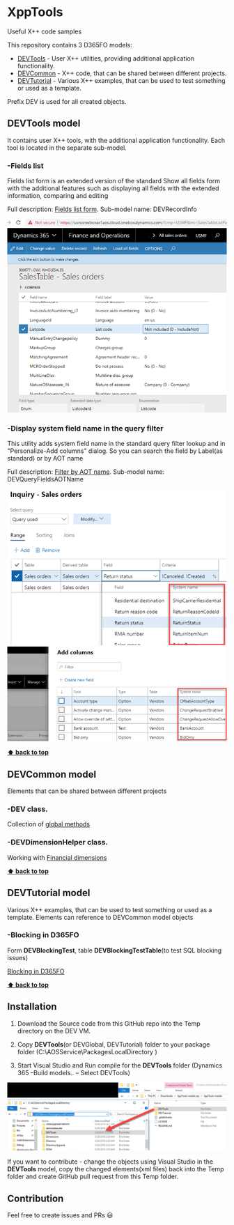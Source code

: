 # XppTools

Useful X++ code samples

This repository contains 3 D365FO models:
 - [DEVTools](#devtools-model)    - User X++ utilities, providing additional application functionality. 
 - [DEVCommon](#devcommon-model)   - X++ code, that can be shared between different projects.
 - [DEVTutorial](#devtutorial-model) - Various X++ examples, that can be used to test something or used as a template.

Prefix DEV is used for all created objects.

## DEVTools model

It contains user X++ tools, with the additional application functionality. Each tool is located in the separate sub-model.

### -Fields list 

Fields list form is an extended version of the standard Show all fields form with the additional features such as displaying all fields with the extended information, comparing and editing

Full description: [Fields list form](https://denistrunin.com/xpptools-fieldslist/). Sub-model name: DEVRecordInfo

![](assets/fieldslistEx.png)

### -Display system field name in the query filter 

This utility adds system field name in the standard query filter lookup and in "Personalize-Add columns" dialog. So you can search the field by Label(as standard) or by AOT name

Full description: [Filter by AOT name](https://denistrunin.com/xpptools-queryfieldsAOTname/). Sub-model name: DEVQueryFieldsAOTName

![](assets/DEVQueryFieldsAOTName.png)
![](assets/DEVQueryFieldsAOTNamePers.png)

**[⬆ back to top](#XppTools)**

## DEVCommon model

Elements that can be shared between different projects

### -DEV class. 
Collection of [global methods](https://denistrunin.com/xpptools-devglobal/)

### -DEVDimensionHelper class. 
Working with [Financial dimensions](https://denistrunin.com/xpptools-devfindim/)

**[⬆ back to top](#XppTools)**

## DEVTutorial model

Various X++ examples, that can be used to test something or used as a template. Elements can reference to DEVCommon model objects

### -Blocking in D365FO

Form **DEVBlockingTest**, table **DEVBlockingTestTable**(to test SQL blocking issues)

[Blocking in D365FO](https://denistrunin.com/understanding-sql-blocking/)

**[⬆ back to top](#XppTools)**

## Installation

1. Download the Source code from this GitHub repo into the Temp directory on the DEV VM.

2. Copy **DEVTools**(or DEVGlobal, DEVTutorial) folder to your package folder (C:\AOSService\PackagesLocalDirectory )

3. Start Visual Studio and Run compile for the **DEVTools** folder (Dynamics 365 –Build models.. – Select DEVTools)


![](assets/CopyFolderToLocal.png)

If you want to contribute - change the objects using Visual Studio in the **DEVTools** model, copy the changed elements(xml files) back into the Temp folder and create GitHub pull request from this Temp folder.

## Contribution

Feel free to create issues and PRs 😃
